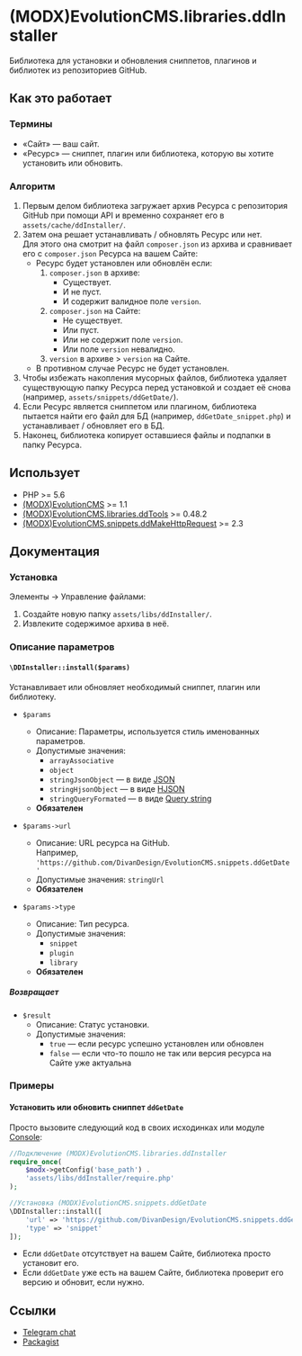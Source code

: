 # (MODX)EvolutionCMS.libraries.ddInstaller

Библиотека для установки и обновления сниппетов, плагинов и библиотек из репозиториев GitHub.


## Как это работает


### Термины

* «Сайт» — ваш сайт.
* «Ресурс» — сниппет, плагин или библиотека, которую вы хотите установить или обновить.


### Алгоритм

1. Первым делом библиотека загружает архив Ресурса с репозитория GitHub при помощи API и временно сохраняет его в `assets/cache/ddInstaller/`.
2. Затем она решает устанавливать / обновлять Ресурс или нет.  
	Для этого она смотрит на файл `composer.json` из архива и сравнивает его с `composer.json` Ресурса на вашем Сайте:
	* Ресурс будет установлен или обновлён если:
		1. `composer.json` в архиве:
			* Существует.
			* И не пуст.
			* И содержит валидное поле `version`.
		1. `composer.json` на Сайте:
			* Не существует.
			* Или пуст.
			* Или не содержит поле `version`.
			* Или поле `version` невалидно.
		1. `version` в архиве > `version` на Сайте.
	* В противном случае Ресурс не будет установлен.
3. Чтобы избежать накопления мусорных файлов, библиотека удаляет существующую папку Ресурса перед установкой и создает её снова (например, `assets/snippets/ddGetDate/`).
4. Если Ресурс является сниппетом или плагином, библиотека пытается найти его файл для БД (например, `ddGetDate_snippet.php`) и устанавливает / обновляет его в БД.
5. Наконец, библиотека копирует оставшиеся файлы и подпапки в папку Ресурса.


## Использует

* PHP >= 5.6
* [(MODX)EvolutionCMS](https://github.com/evolution-cms/evolution) >= 1.1
* [(MODX)EvolutionCMS.libraries.ddTools](https://code.divandesign.ru/modx/ddtools) >= 0.48.2
* [(MODX)EvolutionCMS.snippets.ddMakeHttpRequest](https://code.divandesign.ru/modx/ddmakehttprequest) >= 2.3


## Документация


### Установка

Элементы → Управление файлами:

1. Создайте новую папку `assets/libs/ddInstaller/`.
2. Извлеките содержимое архива в неё.


### Описание параметров


#### `\DDInstaller::install($params)`

Устанавливает или обновляет необходимый сниппет, плагин или библиотеку.

* `$params`
	* Описание: Параметры, используется стиль именованных параметров.
	* Допустимые значения:
		* `arrayAssociative`
		* `object`
		* `stringJsonObject` — в виде [JSON](https://ru.wikipedia.org/wiki/JSON)
		* `stringHjsonObject` — в виде [HJSON](https://hjson.github.io/)
		* `stringQueryFormated` — в виде [Query string](https://en.wikipedia.org/wiki/Query_string)
	* **Обязателен**
	
* `$params->url`
	* Описание: URL ресурса на GitHub.  
		Например, `'https://github.com/DivanDesign/EvolutionCMS.snippets.ddGetDate'`
	* Допустимые значения: `stringUrl`
	* **Обязателен**
	
* `$params->type`
	* Описание: Тип ресурса.
	* Допустимые значения:
		* `snippet`
		* `plugin`
		* `library`
	* **Обязателен**


##### Возвращает

* `$result`
	* Описание: Статус установки.
	* Допустимые значения:
		* `true` — если ресурс успешно установлен или обновлен
		* `false` — если что-то пошло не так или версия ресурса на Сайте уже актуальна


### Примеры


#### Установить или обновить сниппет `ddGetDate`

Просто вызовите следующий код в своих исходинках или модуле [Console](https://github.com/vanchelo/MODX-Evolution-Ajax-Console):

```php
//Подключение (MODX)EvolutionCMS.libraries.ddInstaller
require_once(
	$modx->getConfig('base_path') .
	'assets/libs/ddInstaller/require.php'
);

//Установка (MODX)EvolutionCMS.snippets.ddGetDate
\DDInstaller::install([
	'url' => 'https://github.com/DivanDesign/EvolutionCMS.snippets.ddGetDate',
	'type' => 'snippet'
]);
```

* Если `ddGetDate` отсутствует на вашем Сайте, библиотека просто установит его.
* Если `ddGetDate` уже есть на вашем Сайте, библиотека проверит его версию и обновит, если нужно. 


## Ссылки

* [Telegram chat](https://t.me/dd_code)
* [Packagist](https://packagist.org/packages/dd/evolutioncms-snippets-ddinstaller)


<link rel="stylesheet" type="text/css" href="https://DivanDesign.ru/assets/files/ddMarkdown.css" />